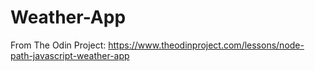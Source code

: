 # Weather-App
From The Odin Project: https://www.theodinproject.com/lessons/node-path-javascript-weather-app
